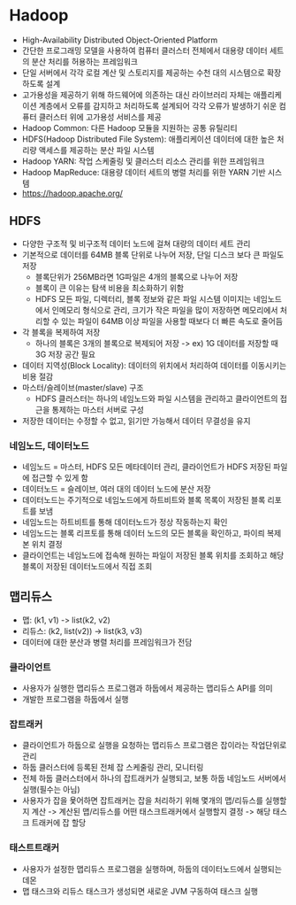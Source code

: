 # Hadoop
- High-Availability Distributed Object-Oriented Platform
- 간단한 프로그래밍 모델을 사용하여 컴퓨터 클러스터 전체에서 대용량 데이터 세트의 분산 처리를 허용하는 프레임워크
- 단일 서버에서 각각 로컬 계산 및 스토리지를 제공하는 수천 대의 시스템으로 확장하도록 설계
- 고가용성을 제공하기 위해 하드웨어에 의존하는 대신 라이브러리 자체는 애플리케이션 계층에서 오류를 감지하고 처리하도록 설계되어 각각 오류가 발생하기 쉬운 컴퓨터 클러스터 위에 고가용성 서비스를 제공
- Hadoop Common: 다른 Hadoop 모듈을 지원하는 공통 유틸리티
- HDFS(Hadoop Distributed File System): 애플리케이션 데이터에 대한 높은 처리량 액세스를 제공하는 분산 파일 시스템
- Hadoop YARN: 작업 스케줄링 및 클러스터 리소스 관리를 위한 프레임워크
- Hadoop MapReduce: 대용량 데이터 세트의 병렬 처리를 위한 YARN 기반 시스템
- https://hadoop.apache.org/

## HDFS
- 다양한 구조적 및 비구조적 데이터 노드에 걸쳐 대량의 데이터 세트 관리
- 기본적으로 데이터를 64MB 블록 단위로 나누어 저장, 단일 디스크 보다 큰 파일도 저장
  - 블록단위가 256MB라면 1G파일은 4개의 블록으로 나누어 저장
  - 블록이 큰 이유는 탐색 비용을 최소화하기 위함
  - HDFS 모든 파일, 디렉터리, 블록 정보와 같은 파일 시스템 이미지는 네임노드에서 인메모리 형식으로 관리, 크기가 작은 파일을 많이 저장하면 메모리에서 처리할 수 있는 파일이 64MB 이상 파일을 사용할 때보다 더 빠른 속도로 줄어듬
- 각 블록을 복제하여 저장
  - 하나의 블록은 3개의 블록으로 복제되어 저장 -> ex) 1G 데이터를 저장할 때 3G 저장 공간 필요
- 데이터 지역성(Block Locality): 데이터의 위치에서 처리하여 데이터를 이동시키는 비용 절감
- 마스터/슬레이브(master/slave) 구조
  - HDFS 클러스터는 하나의 네임노드와 파일 시스템을 관리하고 클라이언트의 접근을 통제하는 마스터 서버로 구성
- 저장한 데이터는 수정할 수 없고, 읽기만 가능해서 데이터 무결성을 유지

### 네임노드, 데이터노드
- 네임노드 = 마스터, HDFS 모든 메타데이터 관리, 클라이언트가 HDFS 저장된 파일에 접근할 수 있게 함
- 데이터노드 = 슬레이브, 여러 대의 데이터 노드에 분산 저장
- 데이터노드는 주기적으로 네임노드에게 하트비트와 블록 목록이 저장된 블록 리포트를 보냄
- 네임노드는 하트비트를 통해 데이터노드가 정상 작동하는지 확인
- 네임노드는 블록 리프토를 통해 데이터 노드의 모든 블록을 확인하고, 파이릐 복제본 위치 결정
- 클라이언트는 네임노드에 접속해 원하는 파일이 저장된 블록 위치를 조회하고 해당 블록이 저장된 데이터노드에서 직접 조회

## 맵리듀스
- 맵: (k1, v1) -> list(k2, v2)
- 리듀스: (k2, list(v2)) -> list(k3, v3)
- 데이터에 대한 분산과 병렬 처리를 프레임워크가 전담

### 클라이언트
- 사용자가 실행한 맵리듀스 프로그램과 하둡에서 제공하는 맵리듀스 API를 의미
- 개발한 프로그램을 하둡에서 실행

### 잡트래커
- 클라이언트가 하둡으로 실행을 요청하는 맵리듀스 프로그램은 잡이라는 작업단위로 관리
- 하둡 클러스터에 등록된 전체 잡 스케줄링 관리, 모니터링
- 전체 하둡 클러스터에서 하나의 잡트래커가 실행되고, 보통 하둡 네임노드 서버에서 실행(필수는 아님)
- 사용자가 잡을 욫어하면 잡트래커는 잡을 처리하기 위해 몇개의 맵/리듀스를 실행할 지 계산 -> 계산된 맵/리듀스를 어떤 태스크트래커에서 실행할지 결정 -> 해당 태스크 트래커에 잡 할당

### 태스트트래커
- 사용자가 설정한 맵리듀스 프로그램을 실행하며, 하둡의 데이터노드에서 실행되는 데몬
- 맵 태스크와 리듀스 태스크가 생성되면 새로운 JVM 구동하여 태스크 실행
